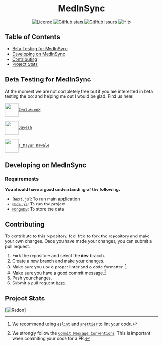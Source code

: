 <div align="center">

# MedInSync

[![License]][apache]
[![GitHub stars]][stars]
[![GitHub issues]][issues]
![Hits](https://hits.seeyoufarm.com/api/count/incr/badge.svg?url=https://github.com/EvolutionX-10/medinsync&count_bg=%25234900FF&title_bg=%2523555555&icon=&icon_color=%2523E7E7E7&title=hits&edge_flat=false)

</div>

## Table of Contents

- [Beta Testing for MedInSync](#beta-testing-for-medinsync)
- [Developing on MedInSync](#developing-on-medinsync)
- [Contributing](#contributing)
- [Project Stats](#project-stats)

## Beta Testing for MedInSync

At the moment we are not completely free but if you are interested in beta testing the bot and helping me out I would be glad. Find us here! <br>

<div>

<img align = "center" src = "https://images.weserv.nl/?url=cdn.discordapp.com/avatars/697795666373640213/feb4fe1b8f2d174b4d66d970c9fc88ef.webp?size=512&mask=circle" height = "45" width = "45"/>[`EvolutionX`](https://discord.com/users/697795666373640213)

<img align = "center" src = "https://images.weserv.nl/?url=cdn.discordapp.com/avatars/621752838594363423/716810ab5a8a3e0fa42067e4d577f2b5.webp?size=512&mask=circle" height = "45" width = "45"/>[`Jayesh`](https://discord.com/users/621752838594363423)

<img align = "center" src = "https://images.weserv.nl/?url=cdn.discordapp.com/avatars/459738727321960449/7ce1743cff826ffacd9b089f829c6987.webp?size=512&mask=circle" height = "45" width = "45"/>[`!_Mayur Kawale`](https://discord.com/users/459738727321960449)

</div>

## Developing on MedInSync

### Requirements

**You should have a good understanding of the following:**

- [`Next.js`]: To run main application
- [`Node.js`]: To run the project
- [`MongoDB`]: To store the data

## Contributing

To contribute to this repository, feel free to fork the repository and make your own changes. Once you have made your changes, you can submit a pull request.

1. Fork the repository and select the **dev** branch.
2. Create a new branch and make your changes.
3. Make sure you use a proper linter and a code formatter. [^lint]
4. Make sure you have a good commit message.[^commit]
5. Push your changes.
6. Submit a pull request [here][pr].

## Project Stats

[![Radon](https://repobeats.axiom.co/api/embed/f1ea0296a55f0a9a7cb6ea9edc43990c7fee2e8e.svg "All kinds Contributions are welcomed!")]

<!-- REFERENCES -->

[^env]: You will need to create a `.env` file in the root directory of the project.
[^lint]: We recommend using [`eslint`] and [`prettier`] to lint your code.
[^commit]: We strongly follow the [`Commit Message Conventions`]. This is important when commiting your code for a PR.

<!-- LINKS -->

[`node.js`]: https://nodejs.org/en/
[`mongodb`]: https://www.mongodb.com/
[`git`]: https://git-scm.com/
[node.js]: https://nodejs.org/en/
[pr]: https://github.com/EvolutionX-10/medinsync/pulls
[stars]: https://github.com/EvolutionX-10/medinsync/stargazers
[issues]: https://github.com/EvolutionX-10/medinsync/issues
[changelog]: https://github.com/EvolutionX-10/medinsync/blob/main/CHANGELOG.md
[`eslint`]: https://eslint.org/
[`prettier`]: https://prettier.io/
[`commit message conventions`]: https://conventionalcommits.org/en/v1.0.0/
[apache]: https://github.com/EvolutionX-10/medinsync/blob/main/LICENSE.md
[`eta`]: https://www.javatpoint.com/eta-full-form

<!-- BADGES -->

[codefactor]: https://www.codefactor.io/repository/github/evolutionx-10/medinsync/badge/main
[license]: https://img.shields.io/github/license/EvolutionX-10/medinsync
[github stars]: https://img.shields.io/github/stars/EvolutionX-10/medinsync
[github issues]: https://img.shields.io/github/issues/EvolutionX-10/medinsync
